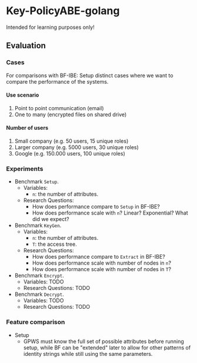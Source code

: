# Key-PolicyABE-golang

Intended for learning purposes only!

## Evaluation

### Cases

For comparisons with BF-IBE: Setup distinct cases where we want to compare the performance of the systems.

#### Use scenario

1. Point to point communication (email)
2. One to many (encrypted files on shared drive)

#### Number of users

1. Small company (e.g. 50 users, 15 unique roles)
2. Larger company (e.g. 5000 users, 30 unique roles)
3. Google (e.g. 150.000 users, 100 unique roles)

### Experiments

- Benchmark `Setup`.
  - Variables:
    - `n`: the number of attributes.
  - Research Questions:
    - How does performance compare to `Setup` in BF-IBE?
    - How does performance scale with `n`? Linear? Exponential? What did we expect?
- Benchmark `KeyGen`.
  - Variables:
    - `n`: the number of attributes.
    - `T`: the access tree.
  - Research Questions:
    - How does performance compare to `Extract` in BF-IBE?
    - How does performance scale with number of nodes in `n`?
    - How does performance scale with number of nodes in `T`?
- Benchmark `Encrypt`.
  - Variables: TODO
  - Research Questions: TODO
- Benchmark `Decrypt`.
  - Variables: TODO
  - Research Questions: TODO

### Feature comparison

- Setup
  - GPWS must know the full set of possible attributes before running setup, while BF can be "extended" later to allow for other patterns of identity strings while still using the same parameters.

